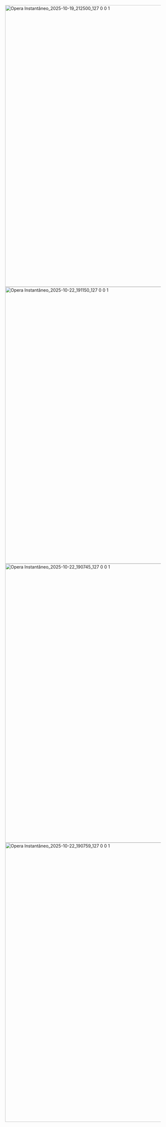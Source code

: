 

<img width="1855" height="912" alt="Opera Instantâneo_2025-10-19_212500_127 0 0 1" src="https://github.com/user-attachments/assets/9a2627f4-823c-4878-af47-f6ff3565027b" />
<img width="1842" height="896" alt="Opera Instantâneo_2025-10-22_191150_127 0 0 1" src="https://github.com/user-attachments/assets/ebd6aaec-2755-4263-ba90-e3ff8535977b" />
<img width="1858" height="903" alt="Opera Instantâneo_2025-10-22_190745_127 0 0 1" src="https://github.com/user-attachments/assets/a20695cf-a73e-4c9d-9f93-4e83f52fb84e" />
<img width="1862" height="904" alt="Opera Instantâneo_2025-10-22_190759_127 0 0 1" src="https://github.com/user-attachments/assets/d2de14ad-0c4e-419c-9a02-19831b1036bf" />





